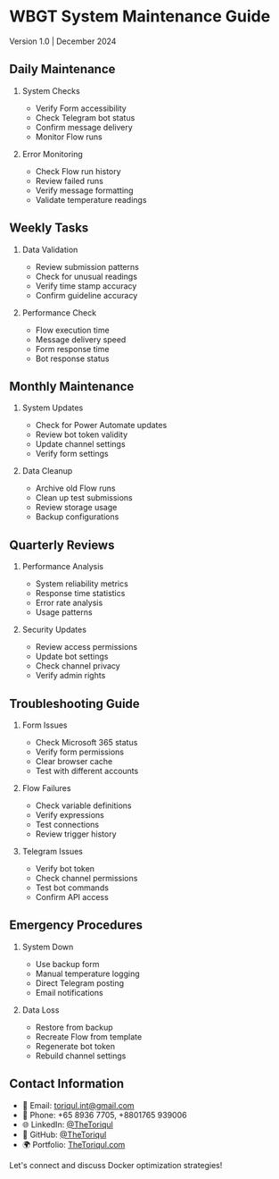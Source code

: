 # WBGT System Maintenance Guide
Version 1.0 | December 2024

## Daily Maintenance
1. System Checks
   - Verify Form accessibility
   - Check Telegram bot status
   - Confirm message delivery
   - Monitor Flow runs

2. Error Monitoring
   - Check Flow run history
   - Review failed runs
   - Verify message formatting
   - Validate temperature readings

## Weekly Tasks
1. Data Validation
   - Review submission patterns
   - Check for unusual readings
   - Verify time stamp accuracy
   - Confirm guideline accuracy

2. Performance Check
   - Flow execution time
   - Message delivery speed
   - Form response time
   - Bot response status

## Monthly Maintenance
1. System Updates
   - Check for Power Automate updates
   - Review bot token validity
   - Update channel settings
   - Verify form settings

2. Data Cleanup
   - Archive old Flow runs
   - Clean up test submissions
   - Review storage usage
   - Backup configurations

## Quarterly Reviews
1. Performance Analysis
   - System reliability metrics
   - Response time statistics
   - Error rate analysis
   - Usage patterns

2. Security Updates
   - Review access permissions
   - Update bot settings
   - Check channel privacy
   - Verify admin rights

## Troubleshooting Guide
1. Form Issues
   - Check Microsoft 365 status
   - Verify form permissions
   - Clear browser cache
   - Test with different accounts

2. Flow Failures
   - Check variable definitions
   - Verify expressions
   - Test connections
   - Review trigger history

3. Telegram Issues
   - Verify bot token
   - Check channel permissions
   - Test bot commands
   - Confirm API access

## Emergency Procedures
1. System Down
   - Use backup form
   - Manual temperature logging
   - Direct Telegram posting
   - Email notifications

2. Data Loss
   - Restore from backup
   - Recreate Flow from template
   - Regenerate bot token
   - Rebuild channel settings

## Contact Information
- 📧 Email: toriqul.int@gmail.com
- 📱 Phone: +65 8936 7705, +8801765 939006
- 🌐 LinkedIn: [@TheToriqul](https://www.linkedin.com/in/thetoriqul/)
- 🐙 GitHub: [@TheToriqul](https://github.com/TheToriqul)
- 🌍 Portfolio: [TheToriqul.com](https://thetoriqul.com)

Let's connect and discuss Docker optimization strategies!